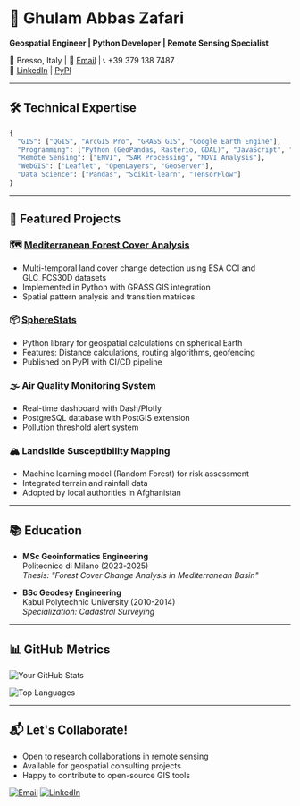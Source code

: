 
# 👋 Ghulam Abbas Zafari
**Geospatial Engineer | Python Developer | Remote Sensing Specialist**

📍 Bresso, Italy | 📧 [Email](mailto:ghulamabbas.zafari@gmail.com) | 📞 +39 379 138 7487  
🔗 [LinkedIn](#) | [PyPI](https://pypi.org/user/zafariabbas68/)

---

## 🛠 Technical Expertise
```python
{
  "GIS": ["QGIS", "ArcGIS Pro", "GRASS GIS", "Google Earth Engine"],
  "Programming": ["Python (GeoPandas, Rasterio, GDAL)", "JavaScript", "PostGIS"],
  "Remote Sensing": ["ENVI", "SAR Processing", "NDVI Analysis"],
  "WebGIS": ["Leaflet", "OpenLayers", "GeoServer"],
  "Data Science": ["Pandas", "Scikit-learn", "TensorFlow"]
}
```

---

## 🌟 Featured Projects

### 🗺️ [Mediterranean Forest Cover Analysis](https://github.com/zafariabbas68/Mediterranean-forest-cover-change)
- Multi-temporal land cover change detection using ESA CCI and GLC_FCS30D datasets
- Implemented in Python with GRASS GIS integration
- Spatial pattern analysis and transition matrices

### 📦 [SphereStats](https://pypi.org/project/SphereStats/)
- Python library for geospatial calculations on spherical Earth
- Features: Distance calculations, routing algorithms, geofencing
- Published on PyPI with CI/CD pipeline

### 🌫️ Air Quality Monitoring System
- Real-time dashboard with Dash/Plotly
- PostgreSQL database with PostGIS extension
- Pollution threshold alert system

### 🏔️ Landslide Susceptibility Mapping
- Machine learning model (Random Forest) for risk assessment
- Integrated terrain and rainfall data
- Adopted by local authorities in Afghanistan

---

## 📚 Education
- **MSc Geoinformatics Engineering**  
  Politecnico di Milano (2023-2025)  
  *Thesis: "Forest Cover Change Analysis in Mediterranean Basin"*

- **BSc Geodesy Engineering**  
  Kabul Polytechnic University (2010-2014)  
  *Specialization: Cadastral Surveying*

---

## 📊 GitHub Metrics
![Your GitHub Stats](https://github-readme-stats.vercel.app/api?username=zafariabbas68&show_icons=true&theme=dark&hide_border=true)

![Top Languages](https://github-readme-stats.vercel.app/api/top-langs/?username=zafariabbas68&layout=compact&theme=dark&hide_border=true)

---

## 📬 Let's Collaborate!
- Open to research collaborations in remote sensing
- Available for geospatial consulting projects
- Happy to contribute to open-source GIS tools

[![Email](https://img.shields.io/badge/Email-D14836?style=flat&logo=gmail)](mailto:ghulamabbas.zafari@gmail.com)
[![LinkedIn](https://img.shields.io/badge/LinkedIn-0077B5?style=flat&logo=linkedin)](#)

